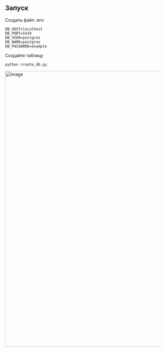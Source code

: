 
## Запуcк
Создать файл .env
```
DB_HOST=localhost
DB_PORT=5434
DB_USER=postgres 
DB_NAME=postgres
DB_PASSWORD=example

```
Создайте таблицу
```
python create_db.py
```
<img width="945" height="895" alt="image" src="https://github.com/user-attachments/assets/5a07d89a-3ff5-499e-a85d-fd08d1207837" />
